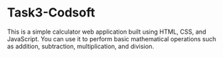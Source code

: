 # Task3-Codsoft
This is a simple calculator web application built using HTML, CSS, and JavaScript. You can use it to perform basic mathematical operations such as addition, subtraction, multiplication, and division.
